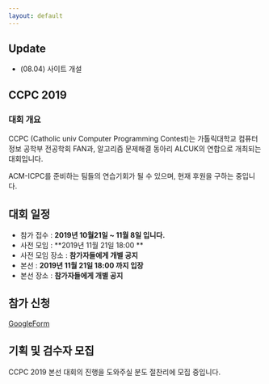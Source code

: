 ```yaml
---
layout: default
---
```




## Update

 * (08.04) 사이트 개설
 
## CCPC 2019

### 대회 개요

CCPC (Catholic univ Computer Programming Contest)는 가톨릭대학교 컴퓨터 정보 공학부 전공학회 FAN과, 알고리즘 문제해결 동아리 ALCUK의 연합으로 개최되는 대회입니다. 

ACM-ICPC를 준비하는 팀들의 연습기회가 될 수 있으며,
현재 후원을 구하는 중입니다.

## 대회 일정

 * 참가 접수 :  **2019년 10월21일 ~ 11월 8일 입니다.**
 * 사전 모임 : **2019년 11월 21일 18:00 **
 * 사전 모임 장소 : **참가자들에게 개별 공지**
 * 본선 : **2019년 11월 21일 18:00 까지 입장**
 * 본선 장소 : **참가자들에게 개별 공지**

## 참가 신청

[GoogleForm](https://forms.gle/vzM6rZkgwwpyTqaY6)


## 기획 및 검수자 모집

CCPC 2019 본선 대회의 진행을 도와주실 분도 절찬리에 모집 중입니다.



<script type="text/javascript">
  function lpad(num, pad_str, len) {
    var str = num.toString();
    while (str.length < len) {
      str = pad_str + str;
    }
    return str;
  }
  window.onload = function () {
    var picture_num = Math.floor(Math.random() * 11);
    var picture_name = 'main-pic-' + lpad(picture_num, '0', 2) + '.jpg';
    var path = '{{ "/assets/" | relative_url }}' + picture_name;
    document.getElementById('main-pic').src = path;
  };
</script>
